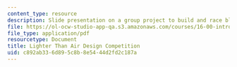 ```yaml
---
content_type: resource
description: Slide presentation on a group project to build and race blimps.
file: https://ol-ocw-studio-app-qa.s3.amazonaws.com/courses/16-00-introduction-to-aerospace-engineering-and-design-spring-2003/c892ab336d895c8b8e5444d2fd2c187a_LTA2003.pdf
file_type: application/pdf
resourcetype: Document
title: Lighter Than Air Design Competition
uid: c892ab33-6d89-5c8b-8e54-44d2fd2c187a
---
```

